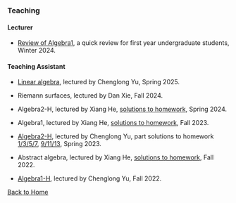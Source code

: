 ### Teaching
#### Lecturer
* [Review of Algebra1](https://bowenl.notion.site/2024-02-1-44163401a7dd4cf28aa86264640464b5), a quick review for first year undergraduate students, Winter 2024.

#### Teaching Assistant
* [Linear algebra](notes/2025Spring/linear_algebra.pdf), lectured by Chenglong Yu, Spring 2025.

* Riemann surfaces, lectured by Dan Xie, Fall 2024.

* Algebra2-H, lectured by Xiang He, [solutions to homework](notes/2024Spring/Solutions_to_HW.pdf), Spring 2024.

* Algebra1, lectured by Xiang He, [solutions to homework](notes/2023Fall/Solutions_to_HW.pdf), Fall 2023.

* [Algebra2-H](notes/2023Spring/Algebra2-H.pdf), lectured by Chenglong Yu, part solutions to homework [1/3/5/7](notes/2023Spring/Solutions(1_3_5_7).pdf), [9/11/13](notes/2023Spring/Solutions(9_11_13).pdf), Spring 2023.

* Abstract algebra, lectured by Xiang He, [solutions to homework](notes/2022Fall/Sol_to_abstract_algebra.pdf), Fall 2022.

* [Algebra1-H](notes/2022Fall/Algebra1-H.pdf), lectured by Chenglong Yu, Fall 2022.

[Back to Home](/index.md)
